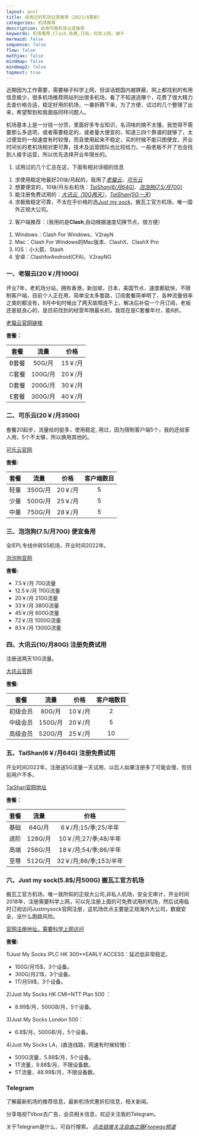 ```yaml
---
layout: post
title: 自用过的机场记录推荐（2023/8更新）
categories: 机场推荐
description: 自用可靠机场记录推荐
keywords: 机场推荐,Clash,免费,订阅，科学上网，梯子
mermaid: false
sequence: false
flow: false
mathjax: false
mindmap: false
mindmap2: false
topmost: true
---
```

近期因为工作需要，需要梯子科学上网，但该话题国内被屏蔽，网上都找到的有用信息极少，很多机场推荐网站列出很多机场，看了不知道选哪个，花费了很大精力去查价格合适，稳定好用的机场，一番折腾下来，为了方便，试过的几个整理了出来，希望帮到和我面临同样问题人。  

机场基本上是一分钱一分货，里面好多专业知识，名词啥的搞不太懂，我觉得不需要那么多选项，或者需要稳定的，或者量大便宜的，知道三四个靠谱的就够了，太过便宜的一般速度有时较慢，而且使用起来不稳定，买的时候不能只图便宜，开业时间长的老机场相对更可靠，技术及运营团队也比较给力，一般老板不开了也会找到人接手运营，所以优先选择开业年限长的。   

1. 试用过的几个汇总在这，下面有相对详细的信息    
1) 求使用稳定地最好20块/月起的，我用了[*老猫云*](https://lm.laomaoyun.me/#/register?code=LiENizAR)，[*可乐云*](https://user.colacloud.net/#/register?code=6nsFRwoI )     
2) 想要便宜的，10块/月左右机场：[*TaiShan(6/月64G)*](https://www.taishan.pro/#/register?code=4UL2NXmU)、[*泡泡狗(7.5/月70G)*](https://www.paopao.dog/#/register?code=e9r22fNS )   
3) 能注册免费试用的：[*大讯云（10G两天）*](https://daxun.info/#/register?code=VLAYLLaS )，[*TaiShan(5G一天)*](https://www.taishan.pro/#/register?code=4UL2NXmU)    
4) 求极致稳定可靠，不太在乎价格的选[*Just my sock*](https://justmysocks.net/members/aff.php?aff=28042)，搬瓦工官方机场，唯一国外正规大公司。  

2. 客户端推荐：（我用的是**Clash**,自动根据速度切换节点，很方便）  
1) Windows：Clash For Windows、V2rayN      
2) Mac：Clash For Windows的Mac版本、ClashX、ClashX Pro     
3) IOS：小火箭、Stash  
4) 安卓：ClashforAndroid(CFA)、V2rayNG  


### 一、老猫云(20￥/月100G)

开业7年，老机场分站，拥有香港，新加坡，日本，美国节点，速度都挺快，不限制客户端，目前个人正在用，简单没太多套路，订阅套餐简单明了，各种流量倍率之类的都没有，8月中旬时候出了两天故障连不上，解决后补偿一个月订阅，老板还是挺良心的，是目前找到的经营年限最长的，我现在是C套餐年付，能8折。  

[老猫云官网链接](https://lm.laomaoyun.me/#/register?code=LiENizAR)

**套餐：**

套餐 |  流量 | 价格 
:-: |  :-: | :-: 
B套餐 | 50G/月 |15￥/月
C套餐 | 100G/月 |20￥/月
D套餐 | 200G/月 |30￥/月
E套餐 | 300G/月|40￥/月

### 二、可乐云(20￥/月350G)  

套餐20起步，流量给的挺多，使用稳定, 用过，因为限制客户端5个，我的还给家人用，5个不太够，所以换用其他的。             

[可乐云官网](https://user.colacloud.net/#/register?code=6nsFRwoI )

**套餐:**

套餐 |  流量 | 价格 |客户端数目 
:-:  | :-: | :-: | :-:
轻量 | 350G/月 | 20￥/月 | 5
少量 | 500G/月 | 25￥/月 | 5
中量 | 750G/月 | 28￥/月 | 5

### 三、泡泡狗(7.5/月70G) 便宜备用  

全IEPL专线中转SS机场，开业时间2022年。       

[泡泡狗官网](https://www.paopao.dog/#/register?code=e9r22fNS )

**套餐:**

* 7.5￥/月 70G流量   
* 12.5￥/月 110G流量   
* 20￥/月 210G流量   
* 33￥/月 380G流量   
* 45￥/月 600G流量   
* 72￥/月 1000G流量   
* 83￥/月 1300G流量   

### 四、大讯云(10/月80G) 注册免费试用
注册送两天10G流量。           

[大讯云官网](https://daxun.info/#/register?code=VLAYLLaS )

**套餐:**

套餐 |  流量 | 价格 |客户端数目 
:-:  | :-: | :-: | :-:
初级会员 | 80G/月 | 10￥/月 | 2
中级会员 | 150G/月 | 20￥/月 | 5
高级会员 | 520G/月 | 25￥/月 | 10

### 五、TaiShan(6￥/月64G) 注册免费试用

开业时间2022年，注册送5G流量一天试用，以后人如果注册多了可能会慢，但目前用户不多。

[TaiShan官网地址](https://www.taishan.pro/#/register?code=4UL2NXmU)

**套餐：**

套餐 |  流量 | 价格 
:-: |  :-: | :-: 
基础 | 64G/月 |6￥/月;15/季;25/半年
进阶 | 128G/月 |10￥/月;27/季;48/半年
高端 | 256G/月 |18￥/月;54/季;86/半年
至尊 | 512G/月|32￥/月;86/季;153/半年

### 六、Just my sock(5.8$/月500G) 搬瓦工官方机场 

搬瓦工官方机场，唯一我所知的正规大公司,非私人机场，安全无审计，开业时间2018年，注册需要科学上网，可以先注册上面的可免费试用的机场，然后试用临时订阅访问Justmysock官网注册，这机场优点主要是正规海外大公司，数据安全，没什么跑路风险。                             

[官网注册地址，需要科学上网访问](https://justmysocks.net/members/aff.php?aff=28042)

**套餐:**

1)Just My Socks IPLC HK 300**EARLY ACCESS：延迟低非常稳定。                
* 100G/月15$，3个设备。
* 300G/月21$，3个设备。         
* 1T/月59$，3个设备。              
                         
2)Just My Socks HK CMI+NTT Plan 500 ：
* 8.99$/月，500GB/月，5个设备。                       

3)Just My Socks London 500：
* 6.8$/月，500GB/月，5个设备。         

4)Just My Socks LA，(直连线路，网速有时候较慢)：         
* 500G流量，5.88$/月，5个设备。          
* 1T流量，9.88$/月，不限设备数。        
* 5T流量，48.99$/月，不限设备数。               

### Telegram
了解最新机场的推荐信息，最新机场优惠折扣信息，相关新闻。

分享电视TVbox去广告，会员相关信息，欢迎关注我的Telegram。

关于Telegram是什么，可自行搜索。
[*点击链接关注自由之路Freeway频道*](https://t.me/openwayz)